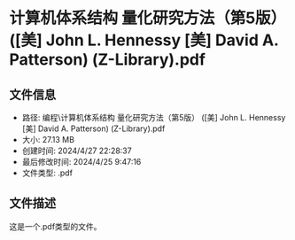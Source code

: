 ﻿# 计算机体系结构 量化研究方法（第5版） ([美] John L. Hennessy [美] David A. Patterson) (Z-Library).pdf

## 文件信息
- 路径: 编程\计算机体系结构 量化研究方法（第5版） ([美] John L. Hennessy [美] David A. Patterson) (Z-Library).pdf
- 大小: 27.13 MB
- 创建时间: 2024/4/27 22:28:37
- 最后修改时间: 2024/4/25 9:47:16
- 文件类型: .pdf

## 文件描述
这是一个.pdf类型的文件。


